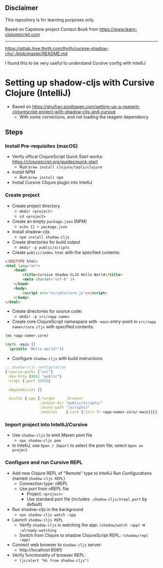 ## Disclaimer
This repository is for learning purposes only.

Based on Capstone project Contact Book from https://www.learn-clojurescript.com

___

https://gitlab.hive.thyth.com/thyth/cursive-shadow-cljs/-/blob/master/README.md

I found this to be very useful to understand Cursive config with IntelliJ

# Setting up shadow-cljs with Cursive Clojure (IntelliJ)

* Based on https://ghufran.posthaven.com/setting-up-a-reagent-clojurescript-project-with-shadow-cljs-and-cursive
    * With some corrections, and not loading the reagent dependency

## Steps

### Install Pre-requisites (macOS)

- Verify offical ClojureScript Quick Start works: https://clojurescript.org/guides/quick-start
    - Run `brew install clojure/tools/clojure`
- Install NPM
    - Run `brew install npm`
- Install Cursive Clojure plugin into IntelliJ

### Create project
- Create project directory
    - `mkdir <project>`
    - `cd <project>`
- Create an empty `package.json` (NPM)
    - `echo {} > package.json`
- Install shadow-cljs
    - `npm install shadow-cljs`
- Create directories for build output
    - `mkdir -p public/scripts`
- Create `public/index.html` with the specified contents:
```html
<!DOCTYPE html>
<html lang="en">
	<head>
		<title>Cursive Shadow CLJS Hello World</title>
		<meta charset="utf-8" />
	</head>
	<body>
		<script src="scripts/core.js"></script>
	</body>
</html>
```
- Create directories for source code:
    - `mkdir -p src/<app name>`
- Create core ClojureScript namespace with `-main` entry-point in `src/<app name>/core.cljs` with specified contents:
```clojure
(ns <app-name>.core)

(defn -main []
  (println "Hello world!"))
```
- Configure `shadow-cljs` with build instructions
```clojure
;; shadow-cljs configuration
{:source-paths ["src"]
 :dev-http {8081 "public"}
 :nrepl {:port 55555}

 :dependencies []

 :builds {:app {:target     :browser
                :output-dir "public/scripts/"
                :asset-path "/scripts/"
                :modules    {:core {:init-fn <app-name>.core/-main}}}}}

```

### Import project into IntelliJ/Cursive

- Use `shadow-cljs` to emit Maven pom file
    - `npx shadow-cljs pom`
- In IntelliJ, use `Open / Import` to select the pom file; select `Open as project`

### Configure and run Cursive REPL

- Add new Clojure REPL of "Remote" type to IntelliJ Run Configurations (named `shadow-cljs REPL`)
    - Connection type: nREPL
    - Use port from nREPL file
        - Project: `<project>`
        - Use standard port file (includes `.shadow-cljs/nrepl.port` by default)
- Run shadow-cljs in the background
    - `npx shadow-cljs watch :app`
- Launch `shadow-cljs REPL`
    - Verify `shadow-cljs` is watching the app: `(shadow/watch :app)` => `:already-watching`
    - Switch from Clojure to shadow ClojureScript REPL: `(shadow/repl :app)`
- Connect web browser to `shadow-cljs` server:
    - http://localhost:8081/
- Verify functionality of browser REPL:
    - `(js/alert "Hi from shadow-cljs")`
